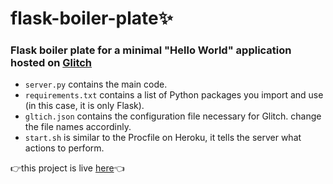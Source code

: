 # flask-boiler-plate✨

### Flask boiler plate for a minimal "Hello World" application hosted on [Glitch](www.glitch.com)

- `server.py` contains the main code.
- `requirements.txt` contains a list of Python packages you import and use (in this case, it is only Flask).
- `gltich.json` contains the configuration file necessary for Glitch. change the file names accordinly.
- `start.sh` is similar to the Procfile on Heroku, it tells the server what actions to perform.

👉this project is live [here](https://flask-boiler-plate.glitch.me)👈
